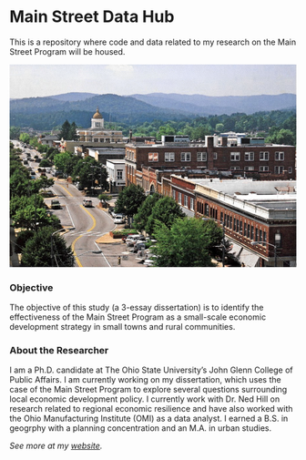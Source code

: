 # Main Street Data Hub

This is a repository where code and data related to my research on the Main Street Program will be housed.

<p align="center">
  <img width="600" src="img/mainst_nc.png">
</p>

### Objective
The objective of this study (a 3-essay dissertation) is to identify the effectiveness of the Main Street Program as a small-scale economic development strategy in small towns and rural communities.

### About the Researcher

I am a Ph.D. candidate at The Ohio State University’s John Glenn College of Public Affairs. I am currently working on my dissertation, which uses the case of the Main Street Program to explore several questions surrounding local economic development policy. I currently work with Dr. Ned Hill on research related to regional economic resilience and have also worked with the Ohio Manufacturing Institute (OMI) as a data analyst. I earned a B.S. in geogrphy with a planning concentration and an M.A. in urban studies.

*See more at my [website](https://andrewvanleuven.com/).*
